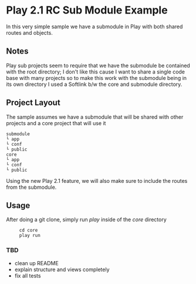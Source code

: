 # Play 2.1 RC Sub Module Example

In this very simple sample we have a submodule in Play with both shared routes and objects.


## Notes

Play sub projects seem to require that we have the submodule be contained with the root directory; I don't like this cause I want to share a single code base with many projects so to make this work with the submodule being in its own directory I used a Softlink b/w the core and submodule directory.


## Project Layout

The sample assumes we have a submodule that will be shared with other projects and a core project that will use it

    submodule 
    └ app
    └ conf
    └ public
    core
    └ app
    └ conf
    └ public


Using the new Play 2.1 feature, we will also make sure to include the routes from the submodule.



## Usage


After doing a git clone, simply run *play* inside of the _core_ directory
         
         cd core
         play run



### TBD

- clean up README
- explain structure and views completely
- fix all tests
